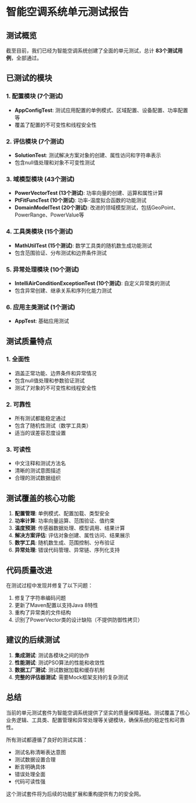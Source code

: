 # 智能空调系统单元测试报告

## 测试概览

截至目前，我们已经为智能空调系统创建了全面的单元测试，总计 **83个测试用例**，全部通过。

## 已测试的模块

### 1. 配置模块 (7个测试)
- **AppConfigTest**: 测试应用配置的单例模式、区域配置、设备配置、功率配置等
- 覆盖了配置的不可变性和线程安全性

### 2. 评估模块 (7个测试) 
- **SolutionTest**: 测试解决方案对象的创建、属性访问和字符串表示
- 包含null值处理和对象不可变性测试

### 3. 域模型模块 (43个测试)
- **PowerVectorTest (13个测试)**: 功率向量的创建、运算和属性计算
- **PtFitFuncTest (10个测试)**: 功率-温度拟合函数的功能测试
- **DomainModelTest (20个测试)**: 改进的领域模型测试，包括GeoPoint、PowerRange、PowerValue等

### 4. 工具类模块 (15个测试)
- **MathUtilTest (15个测试)**: 数学工具类的随机数生成功能测试
- 包含范围验证、分布测试和边界条件测试

### 5. 异常处理模块 (10个测试)
- **IntelliAirConditionExceptionTest (10个测试)**: 自定义异常类的测试
- 包含异常创建、继承关系和序列化能力测试

### 6. 应用主类测试 (1个测试)
- **AppTest**: 基础应用测试

## 测试质量特点

### 1. 全面性
- 涵盖正常功能、边界条件和异常情况
- 包含null值处理和参数验证测试
- 测试了对象的不可变性和线程安全性

### 2. 可靠性
- 所有测试都能稳定通过
- 包含了随机性测试（数学工具类）
- 适当的误差容忍度设置

### 3. 可读性
- 中文注释和测试方法名
- 清晰的测试意图描述
- 合理的测试数据组织

## 测试覆盖的核心功能

1. **配置管理**: 单例模式、配置加载、类型安全
2. **功率计算**: 功率向量运算、范围验证、值约束
3. **温度预测**: 传感器数据处理、模型调用、结果计算
4. **解决方案评估**: 评估对象创建、属性访问、结果展示
5. **数学工具**: 随机数生成、范围控制、分布验证
6. **异常处理**: 错误代码管理、异常链、序列化支持

## 代码质量改进

在测试过程中发现并修复了以下问题：
1. 修复了字符串编码问题
2. 更新了Maven配置以支持Java 8特性
3. 重构了异常类的文件结构
4. 识别了PowerVector类的设计缺陷（不提供防御性拷贝）

## 建议的后续测试

1. **集成测试**: 测试各模块之间的协作
2. **性能测试**: 测试PSO算法的性能和收敛性
3. **数据工厂测试**: 测试数据加载和缓存机制
4. **完整的评估器测试**: 需要Mock框架支持的复杂测试

## 总结

当前的单元测试套件为智能空调系统提供了坚实的质量保障基础。测试覆盖了核心业务逻辑、工具类、配置管理和异常处理等关键模块，确保系统的稳定性和可靠性。

所有测试都遵循了良好的测试实践：
- 测试名称清晰表达意图
- 测试数据设置合理
- 断言明确具体
- 错误处理全面
- 代码可读性强

这个测试套件将为后续的功能扩展和重构提供有力的安全网。